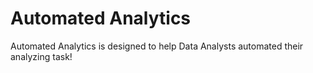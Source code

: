 # Automated Analytics

Automated Analytics is designed to help Data Analysts automated their analyzing task!
